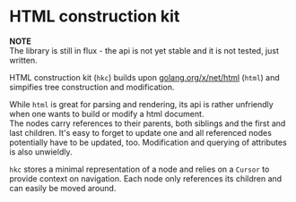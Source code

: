 # HTML construction kit

**NOTE**  
The library is still in flux - the api is not yet stable and it is not tested, just written.

HTML construction kit (`hkc`) builds upon [golang.org/x/net/html](golang.org/x/net/html) (`html`) and simpifies tree construction and modification.

While `html` is great for parsing and rendering, its api is rather unfriendly when one wants to build or modify a html document.  
The nodes carry references to their parents, both siblings and the first and last children. It's easy to forget to update one and all referenced nodes potentially have to be updated, too. Modification and querying of attributes is also unwieldly.

`hkc` stores a minimal representation of a node and relies on a `Cursor` to provide context on navigation. Each node only references its children and can easily be moved around.
